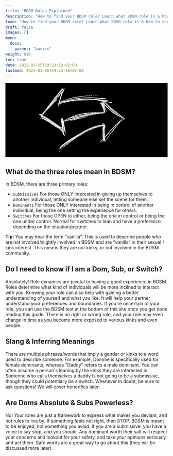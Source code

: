 ```yaml
---
title: "BDSM Roles Explained"
description: "How to find your BDSM role? Learn what BDSM role is & how to choose your role that fits best for you to help you make the right connections."
lead: "How to find your BDSM role? Learn what BDSM role is & how to choose your role that fits best for you to help you make the right connections."
draft: false
images: []
menu:
  docs:
    parent: "basics"
weight: 010
toc: true
date: 2022-03-25T19:23:18+02:00
lastmod: 2023-01-05T19:23:18+02:00
---
```


![Image](arrow-2085192_960_720.jpg)

## What do the three roles mean in BDSM?

In BDSM, there are three primary roles:

- `Submissives`
For those ONLY interested in giving up themselves to another individual, letting someone else set the scene for them.
- `Dominants`
For those ONLY interested in being in control of another individual, being the one setting the experience for others.
- `Switches`
For those OPEN to either, being the one in control or being the one under control. Normal for switches to lean and have a preference depending on the situation/partner.

**Tip:** You may hear the term “vanilla”. This is used to describe people who are not involved/slightly involved in BDSM and are “vanilla” in their sexual / kink interest. This means they are not kinky, or not involved in the BDSM community.

## Do I need to know if I am a Dom, Sub, or Switch?

Absolutely! Role dynamics are pivotal to having a good experience in BDSM. Roles determine what kind of individuals will be more inclined to interact with you. Knowing your role can also help with gaining a better understanding of yourself and what you like. It will help your partner understand your preferences and boundaries. If you're uncertain of your role, you can use the BDSM test at the bottom of this site once you get done reading this guide. There is no right or wrong role, and your role may even change in time as you become more exposed to various kinks and even people.

## Slang & Inferring Meanings

There are multiple phrases/words that imply a gender or kinks to a word used to describe someone. For example, Domme is specifically used for female dominants, whereas "Daddy" refers to a male dominant. You can often assume a person's leaning by the kinks they are interested in. Someone who calls themselves a daddy is not going to be a submissive, though they could potentially be a switch. Whenever in doubt, be sure to ask questions! We will cover honorifics later.

## Are Doms Absolute & Subs Powerless?

No! Your roles are just a framework to express what makes you deviant, and not rules to live by. If something feels not right, then STOP. BDSM is meant to be enjoyed, not something you avoid. If you are a submissive, you have a voice to say stop, and you should. Any dominant worth their salt will respect your concerns and lookout for your safety, and take your opinions seriously and act them. Safe words are a great way to go about this (they will be discussed more later).
